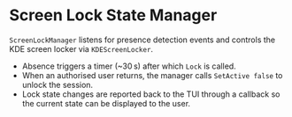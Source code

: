 # Screen Lock State Manager

`ScreenLockManager` listens for presence detection events and controls the KDE
screen locker via `KDEScreenLocker`.

- Absence triggers a timer (~30 s) after which `Lock` is called.
- When an authorised user returns, the manager calls `SetActive false` to
  unlock the session.
- Lock state changes are reported back to the TUI through a callback so the
  current state can be displayed to the user.
